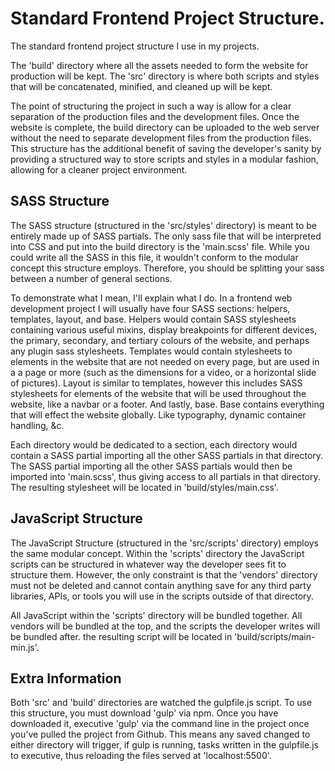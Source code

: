 # Standard Frontend Project Structure.
The standard frontend project structure I use in my projects. 

The 'build' directory where all the assets needed to form the website for production will be kept. The 'src' directory is where both scripts and styles that will be concatenated, minified, and cleaned up will be kept.

The point of structuring the project in such a way is allow for a clear separation of the production files and the development files. Once the website is complete, the build directory can be uploaded to the web server without the need to separate development files from the production files. This structure has the additional benefit of saving the developer's sanity by providing a structured way to store scripts and styles in a modular fashion, allowing for a cleaner project environment. 


## SASS Structure
The SASS structure (structured in the 'src/styles' directory) is meant to be entirely made up of SASS partials. The only sass file that will be interpreted into CSS and put into the build directory is the 'main.scss' file. While you could write all the SASS in this file, it wouldn't conform to the modular concept this structure employs. Therefore, you should be splitting your sass between a number of general sections. 


To demonstrate what I mean, I'll explain what I do. In a frontend web development project I will usually have four SASS sections: helpers, templates, layout, and base. Helpers would contain SASS stylesheets containing various useful mixins, display breakpoints for different devices, the primary, secondary, and tertiary colours of the website, and perhaps any plugin sass stylesheets. Templates would contain stylesheets to elements in the website that are not needed on every page, but are used in a a page or more (such as the dimensions for a video, or a horizontal slide of pictures). Layout is similar to templates, however this includes SASS stylesheets for elements of the website that will be used throughout the website, like a navbar or a footer. And lastly, base. Base contains everything that will effect the website globally. Like typography, dynamic container handling, &c.

Each directory would be dedicated to a section, each directory would contain a SASS partial importing all the other SASS partials in that directory. The SASS partial importing all the other SASS partials would then be imported into 'main.scss', thus giving access to all partials in that directory. The resulting stylesheet will be located in 'build/styles/main.css'.

## JavaScript Structure
The JavaScript Structure (structured in the 'src/scripts' directory) employs the same modular concept. Within the 'scripts' directory the JavaScript scripts can be structured in whatever way the developer sees fit to structure them. However, the only constraint is that the 'vendors' directory must not be deleted and cannot contain anything save for any third party libraries, APIs, or tools you will use in the scripts outside of that directory. 

All JavaScript within the 'scripts' directory will be bundled together. All vendors will be bundled at the top, and the scripts the developer writes will be bundled after. the resulting script will be located in 'build/scripts/main-min.js'.

## Extra Information
Both 'src' and 'build' directories are watched the gulpfile.js script. To use this structure, you must download 'gulp' via npm. Once you have downloaded it, executive 'gulp' via the command line in the project once you've pulled the project from Github. This means any saved changed to either directory will trigger, if gulp is running, tasks written in the gulpfile.js to executive, thus reloading the files served at 'localhost:5500'. 
